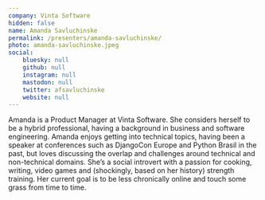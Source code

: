 ```yaml
---
company: Vinta Software
hidden: false
name: Amanda Savluchinske
permalink: /presenters/amanda-savluchinske/
photo: amanda-savluchinske.jpeg
social:
    bluesky: null
    github: null
    instagram: null
    mastodon: null
    twitter: afsavluchinske
    website: null
---
```


Amanda is a Product Manager at Vinta Software. She considers herself to be a hybrid professional, having a background in business and software engineering. Amanda enjoys getting into technical topics, having been a speaker at conferences such as DjangoCon Europe and Python Brasil in the past, but loves discussing the overlap and challenges around technical and non-technical domains. She’s a social introvert with a passion for cooking, writing, video games and (shockingly, based on her history) strength training. Her current goal is to be less chronically online and touch some grass from time to time.

